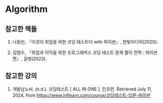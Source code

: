 # Algorithm

## 참고한 책들

1. 나동빈, 『이것이 취업을 위한 코딩 테스트다 with 파이썬』, 한빛미디어(2020).

2. 김범수, 『취업과 이직을 위한 프로그래머스 코딩 테스트 문제 풀이 전략 : 파이썬 편』, 길벗(2023).

## 참고한 강의

1. 개발남노씨. (n.d.). 코딩테스트 [ ALL IN ONE ]. 인프런. Retrieved July 11, 2024, from https://www.inflearn.com/course/코딩테스트-입문-파이썬